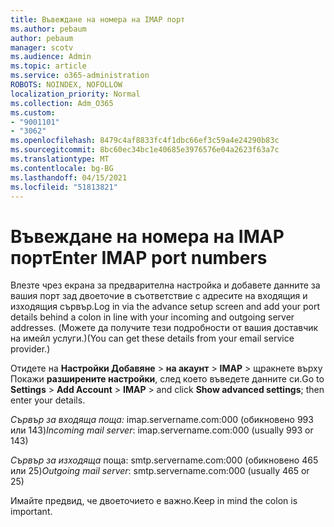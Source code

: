 ```yaml
---
title: Въвеждане на номера на IMAP порт
ms.author: pebaum
author: pebaum
manager: scotv
ms.audience: Admin
ms.topic: article
ms.service: o365-administration
ROBOTS: NOINDEX, NOFOLLOW
localization_priority: Normal
ms.collection: Adm_O365
ms.custom:
- "9001101"
- "3062"
ms.openlocfilehash: 8479c4af8833fc4f1dbc66ef3c59a4e24290b83c
ms.sourcegitcommit: 8bc60ec34bc1e40685e3976576e04a2623f63a7c
ms.translationtype: MT
ms.contentlocale: bg-BG
ms.lasthandoff: 04/15/2021
ms.locfileid: "51813821"
---
```

# <a name="enter-imap-port-numbers"></a><span data-ttu-id="aae59-102">Въвеждане на номера на IMAP порт</span><span class="sxs-lookup"><span data-stu-id="aae59-102">Enter IMAP port numbers</span></span>

<span data-ttu-id="aae59-103">Влезте чрез екрана за предварителна настройка и добавете данните за вашия порт зад двоеточие в съответствие с адресите на входящия и изходящия сървър.</span><span class="sxs-lookup"><span data-stu-id="aae59-103">Log in via the advance setup screen and add your port details behind a colon in line with your incoming and outgoing server addresses.</span></span> <span data-ttu-id="aae59-104">(Можете да получите тези подробности от вашия доставчик на имейл услуги.)</span><span class="sxs-lookup"><span data-stu-id="aae59-104">(You can get these details from your email service provider.)</span></span> 

<span data-ttu-id="aae59-105">Отидете на **Настройки Добавяне**  >  **на акаунт**  >  **IMAP** > щракнете върху Покажи **разширените настройки**, след което въведете данните си.</span><span class="sxs-lookup"><span data-stu-id="aae59-105">Go to **Settings** > **Add Account** > **IMAP** > and click **Show advanced settings**; then enter your details.</span></span> 

<span data-ttu-id="aae59-106">*Сървър за входяща поща:* imap.servername.com:000 (обикновено 993 или 143)</span><span class="sxs-lookup"><span data-stu-id="aae59-106">*Incoming mail server*: imap.servername.com:000 (usually 993 or 143)</span></span> 

<span data-ttu-id="aae59-107">*Сървър за изходяща* поща: smtp.servername.com:000 (обикновено 465 или 25)</span><span class="sxs-lookup"><span data-stu-id="aae59-107">*Outgoing mail server*: smtp.servername.com:000 (usually 465 or 25)</span></span> 

<span data-ttu-id="aae59-108">Имайте предвид, че двоеточието е важно.</span><span class="sxs-lookup"><span data-stu-id="aae59-108">Keep in mind the colon is important.</span></span> 
